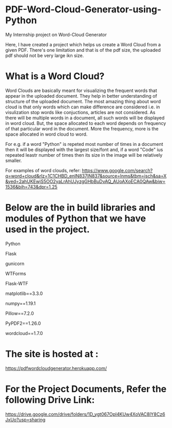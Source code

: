 # PDF-Word-Cloud-Generator-using-Python
My Internship project on Word-Cloud Generator

Here, I have created a project which helps us create a Word Cloud from a given PDF. 
There's one limitation and that is of the pdf size, the uploaded pdf should not be very large ikn size.

# What is a Word Cloud?
Word Clouds are basically meant for visualizing the frequent words that appear in the uploaded document. They help in better understanding of structure of the uploaded document. The most amazing thing about word cloud is that only words which can make difference are considered i.e. in visulization stop words like conjuctions, articles are not considered. 
As there will be multiple words in a document, all such words will be displayed in word cloud. But, the space allocated to each word depends on frequency of that particular word in the document. More the frequency, more is the space allocated in word cloud to word.

For e.g. if a word "Python" is repeted most number of times in a document then it will be displayed with the largest size/font and, if a word "Code" ius repeated leastr number of times then its size in the image will be relatively smaller.

For examples of word clouds, refer: https://www.google.com/search?q=word+cloud&rlz=1C1CHBD_enIN837IN837&source=lnms&tbm=isch&sa=X&ved=2ahUKEwjS5OO2yaLrAhUJyzgGHbBuDvAQ_AUoAXoECA0QAw&biw=1536&bih=743&dpr=1.25

# Below are the in build libraries and modules of Python that we have used in the project. 
Python

Flask

gunicorn

WTForms

Flask-WTF

matplotlib==3.3.0

numpy==1.19.1

Pillow==7.2.0

PyPDF2==1.26.0

wordcloud==1.7.0

# The site is hosted at : 
https://pdfwordcloudgenerator.herokuapp.com/

# For the Project Documents, Refer the following Drive Link:
https://drive.google.com/drive/folders/1D_ygt067Opl4KUw4XoVAC8lY8Cz6JxUo?usp=sharing


